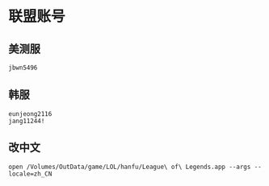 # 联盟账号

## 美测服

```markdown
jbwn5496
```

## 韩服

```
eunjeong2116
jang11244!
```

## 改中文

```
open /Volumes/OutData/game/LOL/hanfu/League\ of\ Legends.app --args --locale=zh_CN
```

